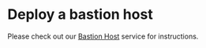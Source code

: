 # Deploy a bastion host

Please check out our [Bastion Host](https://github.com/tnn-tnn-tnn-tnn-tnn-gruntwork-io/terraform-aws-service-catalog/tree/master/modules/mgmt/bastion-host) service for instructions.
